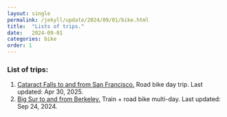 ```yaml
---
layout: single
permalink: /jekyll/update/2024/09/01/bike.html
title:  "Lists of trips."
date:   2024-09-01
categories: bike
order: 1
---
```


### List of trips:
1. [Cataract Falls to and from San Francisco.](https://shijiegu.github.io/jekyll/update/2024/11/30/cataractfalls.html) Road bike day trip. Last updated: Apr 30, 2025.
2. [Big Sur to and from Berkeley.](https://shijiegu.github.io/jekyll/update/2024/09/24/bigsur.html) Train + road bike multi-day. Last updated: Sep 24, 2024.
